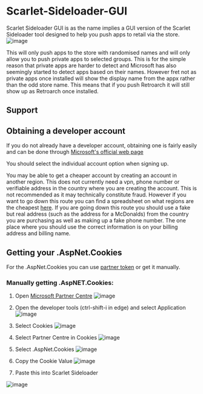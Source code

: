 # Scarlet-Sideloader-GUI
Scarlet Sideloader GUI is as the name implies a GUI version of the Scarlet Sideloader tool designed to help you push apps to retail via the store.
![image](https://user-images.githubusercontent.com/26260613/224582532-e4c0f018-c7e2-480d-a7b9-98b44336e02d.png)

This will only push apps to the store with randomised names and will only allow you to push private apps to selected groups.
This is for the simple reason that private apps are harder to detect and Microsoft has also seemingly started to detect apps based on their names.
However fret not as private apps once installed will show the display name from the appx rather than the odd store name. This means that if you push Retroarch it will still show up as Retroarch once installed.

## Support

## Obtaining a developer account
If you do not already have a developer account, obtaining one is fairly easily and can be done through [Microsoft's official web page](https://partner.microsoft.com/dashboard/registration)

You should select the individual account option when signing up.

You may be able to get a cheaper account by creating an account in another region. This does not currently need a vpn, phone number or verifiable address in the country where you are creating the account. This is not recommended as it may technically constitute fraud. 
However if you want to go down this route you can find a spreadsheet on what regions are the cheapest [here](https://docs.google.com/spreadsheets/d/1uwcU4AoTbC-8Of3ukC6Mut8_EwvPbrWlL94dbTo2wV4/edit?usp=drivesdk).
If you are going down this route you should use a fake but real address (such as the address for a McDonalds) from the country you are purchasing as well as making up a fake phone number. The one place where you should use the correct information is on your billing address and billing name.

## Getting your .AspNet.Cookies

For the .AspNet.Cookies you can use [partner token](https://github.com/Dantes-Dungeon/PartnerToken/tree/054d5e0154d32de86e44ed877f575002d5e90f53) or get it manually.

### Manually getting .AspNET.Cookies:

1. Open [Microsoft Partner Centre](https://partner.microsoft.com/en-us/dashboard/apps-and-games/overview)
![image](https://user-images.githubusercontent.com/26260613/224584000-67b44326-2675-4266-bd9d-8631c8ef23bd.png)

2. Open the developer tools (ctrl-shift-i in edge) and select Application
![image](https://user-images.githubusercontent.com/26260613/224584093-1a37308c-d023-43a0-98c6-b69bd75f9004.png)

3. Select Cookies 
![image](https://user-images.githubusercontent.com/26260613/224584165-0e6cdfa1-4d88-4cbf-a2eb-2d69982d2e2d.png)

4. Select Partner Centre in Cookies
![image](https://user-images.githubusercontent.com/26260613/224584276-bf7ecf31-5331-49e3-a7b3-115a75039058.png)

5. Select .AspNet.Cookies
![image](https://user-images.githubusercontent.com/26260613/224584356-2c584f74-6b74-4f66-a1d6-7569766d5165.png)

6. Copy the Cookie Value
![image](https://user-images.githubusercontent.com/26260613/224584477-ed1352c2-7d59-449e-bf27-ad3df38eeb68.png)

7. Paste this into Scarlet Sideloader

![image](https://user-images.githubusercontent.com/26260613/224584513-b322ebc2-6bc6-462e-a12e-ffd38b1b7ce7.png)


